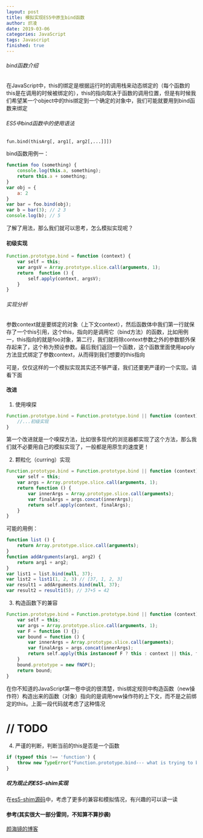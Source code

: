 ```yaml
---
layout: post
title: 模拟实现ES5中原生bind函数
author: 炽凌
date: 2019-03-06
categories: JavaScript
tags: Javascript
finished: true
---
```

###### bind函数介绍

在JavaScript中，this的绑定是根据运行时的调用栈来动态绑定的（每个函数的this是在调用的时候被绑定的），this的指向取决于函数的调用位置，但是有时候我们希望某一个object中的this绑定到一个确定的对象中，我们可能就要用到bind函数来绑定

###### ES5中bind函数中的使用语法

`fun.bind(thisArg[, arg1[, arg2[,...]]])`

bind函数用例一：

```javascript
function foo (something) {
    console.log(this.a, something);
    return this.a + something;
}
var obj = {
    a: 2
}
var bar = foo.bind(obj);
var b = bar(3); // 2 3
console.log(b); // 5
```

了解了用法，那么我们就可以思考，怎么模拟实现呢？

#### 初级实现

```javascript
Function.prototype.bind = function (context) {
    var self = this;
   	var argsV = Array.prototype.slice.call(arguments, 1);
    return  function () {
        self.apply(context, argsV);
    }
}
```

###### 实现分析

参数context就是要绑定的对象（上下文context），然后函数体中我们第一行就保存了一个this引用，这个this，指向的是调用它（bind方法）的函数，比如用例一，this指向的就是foo对象，第二行，我们就将除context参数之外的参数额外保存起来了，这个称为预设参数。最后我们返回一个函数，这个函数里面使用apply方法显式绑定了参数context，从而得到我们想要的this指向

可是，仅仅这样的一个模拟实现其实还不够严谨，我们还要更严谨的一个实现。请看下面

#### 改进

1. 使用嗅探

```javascript
Function.prototype.bind = Function.prototype.bind || function (context) {
    //...初级实现
}
```

第一个改进就是一个嗅探方法，比如很多现代的浏览器都实现了这个方法，那么我们就不必要用自己的模拟实现了，一般都是用原生的速度更！

2. 颗粒化（curring）实现

```javascript
Function.prototype.bind = Function.prototype.bind || function (context) {
    var self = this;
    var args = Array.prototype.slice.call(arguments, 1);
    return function () {
        var innerArgs = Array.prototype.slice.call(arguments);
        var finalArgs = args.concat(innerArgs);
        return self.apply(context, finalArgs);
    }
}
```

可能的用例：

```javascript
function list () {
    return Array.prototype.slice.call(arguments);
}
function addArguments(arg1, arg2) {
    return arg1 + arg2;
}
var list1 = list.bind(null, 37);
var list2 = list1(1, 2, 3) // [37, 1, 2, 3]
var result1 = addArguments.bind(null, 37);
var result2 = result1(5); // 37+5 = 42
```

3. 构造函数下的兼容

```javascript
Function.prototype.bind = Function.prototype.bind || function (context) {
    var self = this;
    var args = Array.prototype.slice.call(arguments, 1);
    var F = function () {};
    var bound = function () {
        var innerArgs = Array.prototype.slice.call(arguments);
        var finalArgs = args.concat(innerArgs);
        return self.apply(this instanceof F ? this : context || this, finalArgs);
    }
    bound.prototype = new fNOP();
    return bound;
}
```

在你不知道的JavaScript第一卷中说的很清楚，this绑定规则中构造函数（new操作符）构造出来的函数（对象）指向的是调用new操作符的上下文，而不是之前绑定的this。上面一段代码就考虑了这种情况

# // TODO



4. 严谨的判断，判断当前的this是否是一个函数

```javascript
if (typeof this !== 'function') {
    throw new TypeError("Function.prototype.bind--- what is trying to be bind is not callable")
}
```



##### 叹为观止的ES5-shim实现

在[es5-shim源码](https://github.com/es-shims/es5-shim/blob/master/es5-shim.js)中，考虑了更多的兼容和模拟情况，有兴趣的可以读一读

#### 参考(其实很大一部分雷同，不知算不算抄袭)

[颜海镜的博客](https://zhuanlan.zhihu.com/p/25379434)

